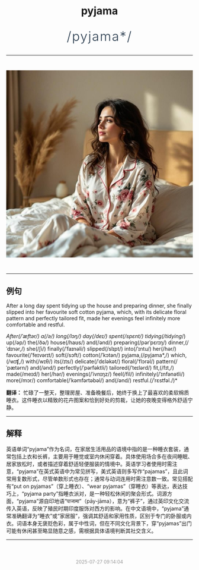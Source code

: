 <div align="center">

# pyjama

<div style="margin: 30px 0;">
<h1 style="font-size: 2.5em; font-weight: 300; letter-spacing: 2px; margin: 0; color: #2c3e50;">
/pyjama*/
</h1>
</div>

</div>

---

<div align="center" style="margin: 40px 0;">

![pyjama](images/pyjama.png)

</div>

---

## 例句

After a long day spent tidying up the house and preparing dinner, she finally slipped into her favourite soft cotton pyjama, which, with its delicate floral pattern and perfectly tailored fit, made her evenings feel infinitely more comfortable and restful.

*After(/ˈæftər/) a(/ə/) long(/lɔŋ/) day(/deɪ/) spent(/spɛnt/) tidying(/tidying*/) up(/əp/) the(/ðə/) house(/haʊs/) and(/ənd/) preparing(/pərˈpɛrɪŋ/) dinner,(/ˈdɪnər,/) she(/ʃi/) finally(/ˈfaɪnəli/) slipped(/slɪpt/) into(/ˈɪntu/) her(/hər/) favourite(/ˈfeɪvərɪt/) soft(/sɔft/) cotton(/ˈkɔtən/) pyjama,(/pyjama*,/) which,(/wɪʧ,/) with(/wɪθ/) its(/ɪts/) delicate(/ˈdɛləkət/) floral(/ˈflɔrəl/) pattern(/ˈpætərn/) and(/ənd/) perfectly(/ˈpərfəktli/) tailored(/ˈteɪlərd/) fit,(/fɪt,/) made(/meɪd/) her(/hər/) evenings(/ˈivnɪŋz/) feel(/fil/) infinitely(/ˈɪnfənətli/) more(/mɔr/) comfortable(/ˈkəmfərtəbəl/) and(/ənd/) restful.(/ˈrɛstfəl./)*

**翻译：** 忙碌了一整天，整理房屋、准备晚餐后，她终于换上了最喜欢的柔软棉质睡衣。这件睡衣以精致的花卉图案和恰到好处的剪裁，让她的夜晚变得格外舒适宁静。

---

## 解释

英语单词“pyjama”作为名词，在家居生活用品的语境中指的是一种睡衣套装，通常包括上衣和长裤，主要用于睡觉或室内休闲穿着。具体使用场合多在夜间睡眠、居家放松时，或者描述穿着舒适轻便服装的情境中。英语学习者使用时需注意，“pyjama”在英式英语中为常见拼写，美式英语则多写作“pajamas”，且此词常用复数形式，尽管单数形式也存在；通常与动词连用时需注意数一致。常见搭配有“put on pyjamas”（穿上睡衣）、“wear pyjamas”（穿睡衣）等表达，表达技巧上，“pyjama party”指睡衣派对，是一种轻松休闲的聚会形式。词源方面，“pyjama”源自印地语“पाजामा”（pāy-jāma），意为“裤子”，通过英印文化交流传入英语，反映了殖民时期印度服饰对西方的影响。在中文语境中，“pyjama”通常准确翻译为“睡衣”或“家居服”，强调其舒适和家用性质，区别于专门的卧服或内衣。词语本身无褒贬色彩，属于中性词，但在不同文化背景下，穿“pyjamas”出门可能有休闲甚至略显随意之感，需根据具体语境判断其社交含义。


---

<div align="center" style="margin-top: 50px;">
<small style="color: #999; font-size: 0.9em;">2025-07-27 09:14:04</small>
</div>
